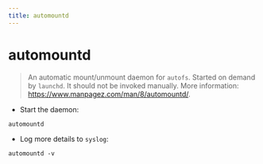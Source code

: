 ```yaml
---
title: automountd
---
```

# automountd

> An automatic mount/unmount daemon for `autofs`. Started on demand by `launchd`.
> It should not be invoked manually.
> More information: <https://www.manpagez.com/man/8/automountd/>.

- Start the daemon:

`automountd`

- Log more details to `syslog`:

`automountd -v`
